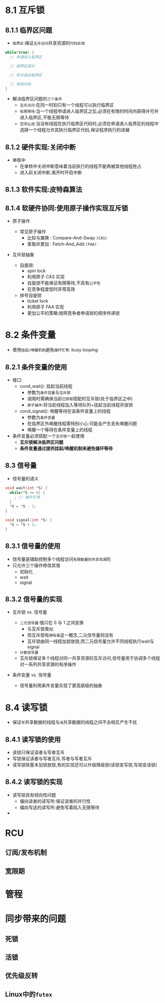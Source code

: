 # 8.1 互斥锁
## 8.1.1 临界区问题
- `临界区`:保证`互斥访问`共享资源的`代码区域`
```c
while(true) {
  // 申请进入临界区

  // 临界区部分

  // 标示退出临界区

  // 其他代码
}
```

- 解决临界区问题的`三个条件`
  - `互斥访问`:在同一时刻只有一个线程可以执行临界区
  - `有限等待`:当一个线程申请进人临界区之后,必须在有限的时间内获得许可并进入临界区,不能无限等待
  - `空闲让进`:当没有线程在执行临界区代码时,必须在申请进人临界区的线程中选择一个线程允许其执行临界区代码,保证程序执行的进展

## 8.1.2 硬件实现:关闭中断
- 单核中
  - 在单核中关闭中断意味着当前执行的线程不能再被其他线程抢占
  - 进入前关闭中断,离开时开启中断

## 8.1.3 软件实现:皮特森算法

## 8.1.4 软硬件协同:使用原子操作实现互斥锁
- 原子操作
  - 常见原子操作
    - 比较与置换 : Compare-And-Swap `(CAS)`
    - 拿取并累加 : Fetch-And_Add `(FAA)`

- 互斥锁抽象
  - 自旋锁:
    - spin lock
    - 利用原子 CAS 实现
    - 自旋锁不能保证有限等待,不具有`公平性`
    - 在竞争程度低时非常高效
  - 排号自旋锁
    - ticket lock
    - 利用原子 FAA 实现
    - 更加公平的策略:按照竞争者申请锁的顺序传递锁

# 8.2 条件变量
- 使用`挂起/唤醒机制`避免`循环忙等`: busy looping

## 8.2.1 条件变量的使用
- 接口:
  - cond_wait(): 挂起当前线程
    - 参数为`条件变量`与`互斥锁`
    - 调用时需确保当前`已获取`搭配的互斥锁(处于临界区之中)
    - `原子操作`:将当前线程加入等待队列+挂起当前线程并放锁
  - cond_signal(): 唤醒等待在该条件变量上的线程
    - 参数为`条件变量`
    - 在临界区外唤醒线程需特别小心:可能会产生丢失唤醒问题
    - 唤醒一个等待在条件变量上的线程
- 条件变量必须搭配一个`互斥锁`一起使用
  - **互斥锁解决临界区问题**
  - **条件变量通过提供挂起/唤醒机制来避免循环等待**

## 8.3 信号量
- 信号量的语义
```c
void wait(int *S) {
  while(*S <= 0) {
    ; // 循环忙等
  }
  *S = *S - 1;
}

void signal(int *S) {
  *S = *S + 1;
}
```

## 8.3.1 信号量的使用
- 信号量是辅助控制多个线程访问`有限数量的共享资源`的
- 只允许三个操作修改其值
  - 初始化
  - wait
  - signal

## 8.3.2 信号量的实现
- 互斥锁 vs. 信号量
  - `二元信号量`:值只在 0 与 1 之间变换
    - 与互斥锁类似
    - 但互斥锁有`拥有者`这一概念,二元信号量则没有
    - 互斥锁由同一线程加锁放锁,而二元信号量允许不同线程执行wait与signal
  - `计数信号量`
  - 互斥锁保证多个线程对同一共享资源的互斥访问,信号量用于协调多个线程对一系列共享资源的有序操作

- 条件变量 vs. 信号量
  - 信号量利用条件变量实现了更高层级的抽象

# 8.4 读写锁
- 保证`写`共享数据的线程与`读`共享数据的线程之间不会相互产生干扰     

## 8.4.1 读写锁的使用
- 读锁只保证读者与写者互斥
- 写锁保证读者与写者互斥,写者与写者互斥
- 读写锁除基本加锁放锁,有的实现还可以升级降级锁(读锁变写锁,写锁变读锁)

## 8.4.2 读写锁的实现
- 读写锁具有倾向性问题
  - 偏向读者的读写所:保证读者的并行性
  - 偏向写这的读写所:避免写着陷入无限等待
- 

# RCU

## 订阅/发布机制

## 宽限期

# 管程

# 同步带来的问题

## 死锁

## 活锁

## 优先级反转

## Linux中的`futex`


